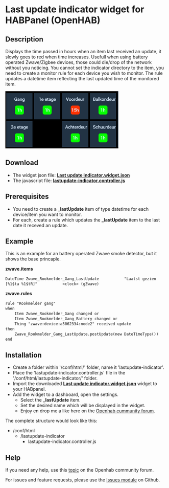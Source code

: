 # Last update indicator widget for HABPanel (OpenHAB)

## Description
Displays the time passed in hours when an item last received an update, it slowly goes to red when time increases. Usefull when using battery operated Zwave/Zigbee devices, those could die/drop of the network without you noticing. You cannot set the indicator directory to the item, you need to create a monitor rule for each device you wish to monitor. The rule updates a datetime item reflecting the last updated time of the monitored item.

![Screenshot](screenshot.png?raw=true "Screenshot")

## Download
* The widget json file: **[Last update indicator.widget.json](https://github.com/BasvanH/habpanel-widget-lastupdate-indicator)**
* The javascript file: **[lastupdate-indicator.controller.js](https://github.com/BasvanH/habpanel-widget-lastupdate-indicator)**

## Prerequisites
* You need to create a **_lastUpdate** item of type datetime for each device/item you want to monitor.
* For each, create a rule which updates the **_lastUpdate** item to the last date it receved an update.

## Example
This is an example for an battery operated Zwave smoke detector, but it shows the base princaple.

**zwave.items**
```
DateTime Zwave_Rookmelder_Gang_LastUpdate           "Laatst gezien [%1$ta %1$tR]"           <clock> (gZwave)
```

**zwave.rules**
```
rule "Rookmelder gang"
when
	Item Zwave_Rookmelder_Gang changed or 
	Item Zwave_Rookmelder_Gang_Battery changed or 
	Thing "zwave:device:a5062334:node2" received update
then
	Zwave_Rookmelder_Gang_LastUpdate.postUpdate(new DateTimeType())
end
```

## Installation
* Create a folder within '/conf/html/' folder, name it 'lastupdate-indicator'.
* Place the 'lastupdate-indicator.controller.js' file in the '/conf/html/lastupdate-indicator/' folder.
* Import the downloaded **[Last update indicator.widget.json](https://github.com/BasvanH/habpanel-widget-lastupdate-indicator/blob/master/Last%20update%20indicator.widget.json)** widget to your HABpanel.
* Add the widget to a dashboard, open the settings.
  * Select the **_lastUpdate** item.
  * Set the desired name which will be displayed in the widget.
  * Enjoy en drop me a like here on the [Openhab cummunity forum](https://community.openhab.org/t/lastupdate-indicator-widget-for-habpanel/69498).

The complete structure would look like this:

- /conf/html
  - /lastupdate-indicator
      - lastupdate-indicator.controller.js

## Help
If you need any help, use this [topic](https://community.openhab.org/t/lastupdate-indicator-widget-for-habpanel/69498) on the Openhab community forum.

For issues and feature requests, please use the [Issues module](https://github.com/BasvanH/habpanel-widget-lastupdate-indicator/issues) on Github.
